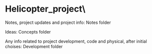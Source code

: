 # Helicopter_project\
Notes, project updates and project info: Notes folder

Ideas: Concepts folder

Any info related to project development, code and physical, after initial choises: Development folder
